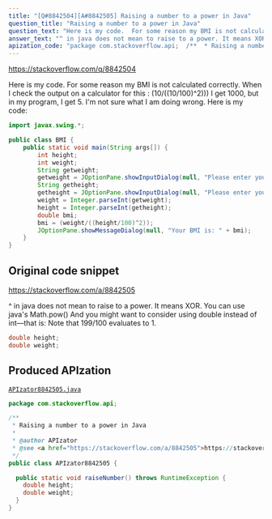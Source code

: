 ```yaml
---
title: "[Q#8842504][A#8842505] Raising a number to a power in Java"
question_title: "Raising a number to a power in Java"
question_text: "Here is my code.  For some reason my BMI is not calculated correctly. When I check the output on a calculator for this : (10/((10/100)^2))) I get 1000, but in my program, I get 5.  I'm not sure what I am doing wrong.  Here is my code:"
answer_text: "^ in java does not mean to raise to a power. It means XOR. You can use java's Math.pow() And you might want to consider using double instead of int—that is: Note that 199/100 evaluates to 1."
apization_code: "package com.stackoverflow.api;  /**  * Raising a number to a power in Java  *  * @author APIzator  * @see <a href=\"https://stackoverflow.com/a/8842505\">https://stackoverflow.com/a/8842505</a>  */ public class APIzator8842505 {    public static void raiseNumber() throws RuntimeException {     double height;     double weight;   } }"
---
```


https://stackoverflow.com/q/8842504

Here is my code.  For some reason my BMI is not calculated correctly.
When I check the output on a calculator for this : (10/((10/100)^2))) I get 1000, but in my program, I get 5.  I&#x27;m not sure what I am doing wrong.  Here is my code:


```java
import javax.swing.*;

public class BMI {
    public static void main(String args[]) {
        int height;
        int weight;
        String getweight;
        getweight = JOptionPane.showInputDialog(null, "Please enter your weight in Kilograms");
        String getheight;
        getheight = JOptionPane.showInputDialog(null, "Please enter your height in Centimeters");
        weight = Integer.parseInt(getweight);
        height = Integer.parseInt(getheight);
        double bmi;
        bmi = (weight/((height/100)^2));
        JOptionPane.showMessageDialog(null, "Your BMI is: " + bmi);
    }
}
```


## Original code snippet

https://stackoverflow.com/a/8842505

^ in java does not mean to raise to a power. It means XOR.
You can use java&#x27;s Math.pow()
And you might want to consider using double instead of int—that is:
Note that 199/100 evaluates to 1.

```java
double height;
double weight;
```

## Produced APIzation

[`APIzator8842505.java`](https://github.com/pasqualesalza/apization-temp-data/raw/master/apizations/java/APIzator8842505.java)

```java
package com.stackoverflow.api;

/**
 * Raising a number to a power in Java
 *
 * @author APIzator
 * @see <a href="https://stackoverflow.com/a/8842505">https://stackoverflow.com/a/8842505</a>
 */
public class APIzator8842505 {

  public static void raiseNumber() throws RuntimeException {
    double height;
    double weight;
  }
}

```